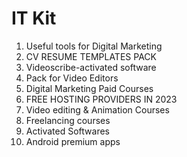 # IT Kit

1. Useful tools for Digital Marketing
2. CV RESUME TEMPLATES PACK
3. Videoscribe-activated software
4. Pack for Video Editors
5. Digital Marketing Paid Courses
6. FREE HOSTING PROVIDERS IN 2023
7. Video editing & Animation Courses
8. Freelancing courses
9. Activated Softwares
10. Android premium apps
